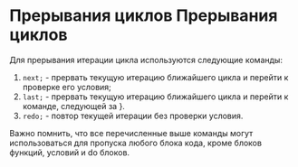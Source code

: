 Прерывания циклов
Прерывания циклов
=================

Для прерывания итерации цикла используются следующие команды:

1. `next;` - прервать текущую итерацию ближайшего цикла и перейти к проверке его условия;
1. `last;` - прервать текущую итерацию ближайшего цикла и перейти к команде, следующей за }.
1. `redo;` - повтор текущей итерации без проверки условия.

Важно помнить, что все перечисленные выше команды могут использоваться для пропуска любого блока кода, кроме блоков функций, условий и do блоков.
